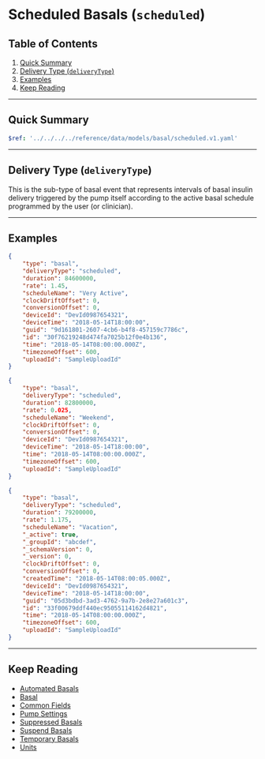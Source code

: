 # Scheduled Basals (`scheduled`) <!-- omit in toc -->

## Table of Contents <!-- omit in toc -->

1. [Quick Summary](#quick-summary)
2. [Delivery Type (`deliveryType`)](#delivery-type-deliverytype)
3. [Examples](#examples)
4. [Keep Reading](#keep-reading)

---

## Quick Summary

```yaml json_schema
$ref: '../../../../reference/data/models/basal/scheduled.v1.yaml'
```

---

## Delivery Type (`deliveryType`)

This is the sub-type of basal event that represents intervals of basal insulin delivery triggered by the pump itself according to the active basal schedule programmed by the user (or clinician).

---

## Examples

```json title="Example (client)" lineNumbers=true
{
    "type": "basal",
    "deliveryType": "scheduled",
    "duration": 84600000,
    "rate": 1.45,
    "scheduleName": "Very Active",
    "clockDriftOffset": 0,
    "conversionOffset": 0,
    "deviceId": "DevId0987654321",
    "deviceTime": "2018-05-14T18:00:00",
    "guid": "9d161801-2607-4cb6-b4f8-457159c7786c",
    "id": "30f76219248d474fa7025b12f0e4b136",
    "time": "2018-05-14T08:00:00.000Z",
    "timezoneOffset": 600,
    "uploadId": "SampleUploadId"
}
```

```json title="Example (ingestion)" lineNumbers=true
{
    "type": "basal",
    "deliveryType": "scheduled",
    "duration": 82800000,
    "rate": 0.025,
    "scheduleName": "Weekend",
    "clockDriftOffset": 0,
    "conversionOffset": 0,
    "deviceId": "DevId0987654321",
    "deviceTime": "2018-05-14T18:00:00",
    "time": "2018-05-14T08:00:00.000Z",
    "timezoneOffset": 600,
    "uploadId": "SampleUploadId"
}
```

```json title="Example (storage)" lineNumbers=true
{
    "type": "basal",
    "deliveryType": "scheduled",
    "duration": 79200000,
    "rate": 1.175,
    "scheduleName": "Vacation",
    "_active": true,
    "_groupId": "abcdef",
    "_schemaVersion": 0,
    "_version": 0,
    "clockDriftOffset": 0,
    "conversionOffset": 0,
    "createdTime": "2018-05-14T08:00:05.000Z",
    "deviceId": "DevId0987654321",
    "deviceTime": "2018-05-14T18:00:00",
    "guid": "05d3bdbd-3ad3-4762-9a7b-2e8e27a601c3",
    "id": "33f00679ddf440ec95055114162d4821",
    "time": "2018-05-14T08:00:00.000Z",
    "timezoneOffset": 600,
    "uploadId": "SampleUploadId"
}
```

---

## Keep Reading

* [Automated Basals](./device-data/data-types/basal/automated.md)
* [Basal](./device-data/data-types/automated.md)
* [Common Fields](./device-data/common-fields.md)
* [Pump Settings](./device-data/pump-settings.md)
* [Suppressed Basals](./device-data/data-types/basal/suppressed.md)
* [Suspend Basals](./device-data/data-types/basal/suspend.md)
* [Temporary Basals](./device-data/data-types/basal/temp.md)
* [Units](./device-data/units.md)
